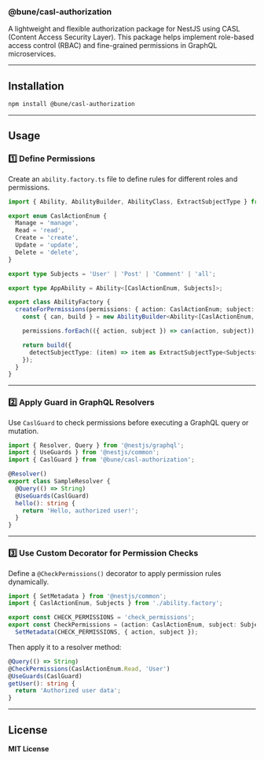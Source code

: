 ### @bune/casl-authorization

A lightweight and flexible authorization package for NestJS using CASL (Content Access Security Layer). This package helps implement role-based access control (RBAC) and fine-grained permissions in GraphQL microservices.

---

## Installation  

```bash
npm install @bune/casl-authorization
```

---

## Usage  

### 1️⃣ Define Permissions  

Create an `ability.factory.ts` file to define rules for different roles and permissions.  

```typescript
import { Ability, AbilityBuilder, AbilityClass, ExtractSubjectType } from '@casl/ability';

export enum CaslActionEnum {
  Manage = 'manage',
  Read = 'read',
  Create = 'create',
  Update = 'update',
  Delete = 'delete',
}

export type Subjects = 'User' | 'Post' | 'Comment' | 'all';

export type AppAbility = Ability<[CaslActionEnum, Subjects]>;

export class AbilityFactory {
  createForPermissions(permissions: { action: CaslActionEnum; subject: Subjects }[]): AppAbility {
    const { can, build } = new AbilityBuilder<Ability<[CaslActionEnum, Subjects]>>(Ability as AbilityClass<AppAbility>);

    permissions.forEach(({ action, subject }) => can(action, subject));

    return build({
      detectSubjectType: (item) => item as ExtractSubjectType<Subjects>,
    });
  }
}
```

---

### 2️⃣ Apply Guard in GraphQL Resolvers  

Use `CaslGuard` to check permissions before executing a GraphQL query or mutation.  

```typescript
import { Resolver, Query } from '@nestjs/graphql';
import { UseGuards } from '@nestjs/common';
import { CaslGuard } from '@bune/casl-authorization';

@Resolver()
export class SampleResolver {
  @Query(() => String)
  @UseGuards(CaslGuard)
  hello(): string {
    return 'Hello, authorized user!';
  }
}
```

---

### 3️⃣ Use Custom Decorator for Permission Checks  

Define a `@CheckPermissions()` decorator to apply permission rules dynamically.  

```typescript
import { SetMetadata } from '@nestjs/common';
import { CaslActionEnum, Subjects } from './ability.factory';

export const CHECK_PERMISSIONS = 'check_permissions';
export const CheckPermissions = (action: CaslActionEnum, subject: Subjects) =>
  SetMetadata(CHECK_PERMISSIONS, { action, subject });
```

Then apply it to a resolver method:  

```typescript
@Query(() => String)
@CheckPermissions(CaslActionEnum.Read, 'User')
@UseGuards(CaslGuard)
getUser(): string {
  return 'Authorized user data';
}
```

---

## License  

**MIT License**

